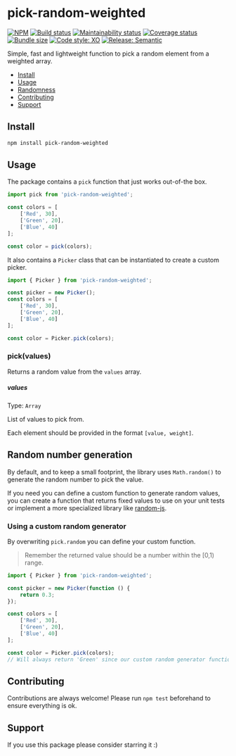 # pick-random-weighted

[![NPM](https://img.shields.io/npm/v/pick-random-weighted)](https://www.npmjs.com/package/pick-random-weighted)
[![Build status](https://img.shields.io/github/workflow/status/alvarocastro/pick-random-weighted/build)](https://github.com/alvarocastro/pick-random-weighted/actions?query=workflow%3Abuild)
[![Maintainability status](https://img.shields.io/codeclimate/maintainability/alvarocastro/pick-random-weighted)](https://codeclimate.com/github/alvarocastro/pick-random-weighted/maintainability)
[![Coverage status](https://img.shields.io/coveralls/github/alvarocastro/pick-random-weighted)](https://coveralls.io/github/alvarocastro/pick-random-weighted?branch=master)
[![Bundle size](https://img.shields.io/bundlephobia/min/pick-random-weighted)](https://bundlephobia.com/result?p=pick-random-weighted)
[![Code style: XO](https://img.shields.io/badge/code_style-XO-5ed9c7.svg)](https://github.com/xojs/xo)
[![Release: Semantic](https://img.shields.io/badge/%F0%9F%93%A6%F0%9F%9A%80-semantic--release-e10079.svg)](https://github.com/semantic-release/semantic-release)

Simple, fast and lightweight function to pick a random element from a weighted array.

- [Install](#install)
- [Usage](#usage)
- [Randomness](#random-number-generation)
- [Contributing](#contributing)
- [Support](#support)

## Install

```bash
npm install pick-random-weighted
```

## Usage

The package contains a `pick` function that just works out-of-the box.

```js
import pick from 'pick-random-weighted';

const colors = [
	['Red', 30],
	['Green', 20],
	['Blue', 40]
];

const color = pick(colors);
```

It also contains a `Picker` class that can be instantiated to create a custom picker.

```js
import { Picker } from 'pick-random-weighted';

const picker = new Picker();
const colors = [
	['Red', 30],
	['Green', 20],
	['Blue', 40]
];

const color = Picker.pick(colors);
```

### pick(values)

Returns a random value from the `values` array.

##### values

Type: `Array`

List of values to pick from.

Each element should be provided in the format `[value, weight]`.

## Random number generation

By default, and to keep a small footprint, the library uses `Math.random()` to generate the random number to pick the value.

If you need you can define a custom function to generate random values, you can create a function that returns fixed values to use on your unit tests or implement a more specialized library like [random-js](https://www.npmjs.com/package/random-js).

### Using a custom random generator

By overwriting `pick.random` you can define your custom function.
> Remember the returned value should be a number within the [0,1) range.

```js
import { Picker } from 'pick-random-weighted';

const picker = new Picker(function () {
	return 0.3;
});

const colors = [
	['Red', 30],
	['Green', 20],
	['Blue', 40]
];

const color = Picker.pick(colors);
// Will always return 'Green' since our custom random generator function always returns the same value.
```

## Contributing

Contributions are always welcome! Please run `npm test` beforehand to ensure everything is ok.

## Support

If you use this package please consider starring it :)

